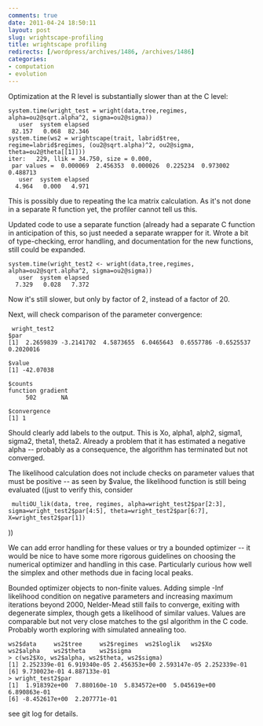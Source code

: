 ```yaml
---
comments: true
date: 2011-04-24 18:50:11
layout: post
slug: wrightscape-profiling
title: wrightscape profiling
redirects: [/wordpress/archives/1486, /archives/1486]
categories:
- computation
- evolution
---
```


Optimization at the R level is substantially slower than at the C level:

    
    system.time(wright_test = wright(data,tree,regimes, alpha=ou2@sqrt.alpha^2, sigma=ou2@sigma))
       user  system elapsed
     82.157   0.068  82.346
    system.time(ws2 = wrightscape(trait, labrid$tree, regime=labrid$regimes, (ou2@sqrt.alpha)^2, ou2@sigma, theta=ou2@theta[[1]]))
    iter:   229, llik = 34.750, size = 0.000,
     par values =  0.000069  2.456353  0.000026  0.225234  0.973002  0.488713
       user  system elapsed
      4.964   0.000   4.971


This is possibly due to repeating the lca matrix calculation.  As it's not done in a separate R function yet, the profiler cannot tell us this.

Updated code to use a separate function (already had a separate C function in anticipation of this, so just needed a separate wrapper for it.  Wrote a bit of type-checking, error handling, and documentation for the new functions, still could be expanded.

    
    
    system.time(wright_test2 <- wright(data,tree,regimes, alpha=ou2@sqrt.alpha^2, sigma=ou2@sigma))
       user  system elapsed
      7.329   0.028   7.372


Now it's still slower, but only by factor of 2, instead of a factor of 20.

Next, will check comparison of the parameter convergence:

    
    
     wright_test2
    $par
    [1]  2.2659839 -3.2141702  4.5873655  6.0465643  0.6557786 -0.6525537  0.2020016
    
    $value
    [1] -42.07038
    
    $counts
    function gradient
         502       NA 
    
    $convergence
    [1] 1


Should clearly add labels to the output.  This is Xo, alpha1, alph2, sigma1, sigma2, theta1, theta2.  Already a problem that it has estimated a negative alpha -- probably as a consequence, the algorithm has terminated but not converged.

The likelihood calculation does not include checks on parameter values that must be positive -- as seen by $value, the likelihood function is still being evaluated ((just to verify this, consider

    
     multiOU_lik(data, tree, regimes, alpha=wright_test2$par[2:3], sigma=wright_test2$par[4:5], theta=wright_test2$par[6:7], X=wright_test2$par[1])


))

We can add error handling for these values or try a bounded optimizer -- it would be nice to have some more rigorous guidelines on choosing the numerical optimizer and handling in this case.  Particularly curious how well the simplex and other methods due in facing local peaks.  

Bounded optimizer objects to non-finite values.  Adding simple -Inf likelihood condition on negative parameters and increasing maximum iterations beyond 2000, Nelder-Mead still fails to converge, exiting with degenerate simplex, though gets a likelihood of similar values.  Values are comparable but not very close matches to the gsl algorithm in the C code.  Probably worth exploring with simulated annealing too.  


    
    
    ws2$data     ws2$tree     ws2$regimes  ws2$loglik   ws2$Xo       ws2$alpha    ws2$theta    ws2$sigma    
    > c(ws2$Xo, ws2$alpha, ws2$theta, ws2$sigma)
    [1] 2.252339e-01 6.919340e-05 2.456353e+00 2.593147e-05 2.252339e-01
    [6] 9.730023e-01 4.887133e-01
    > wright_test2$par
    [1]  1.918392e+00  7.880160e-10  5.834572e+00  5.045619e+00  6.890863e-01
    [6] -8.452617e+00  2.207771e-01
    



see git log for details.



